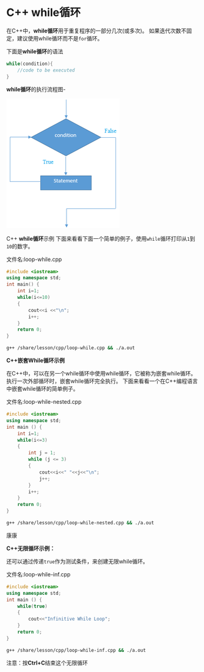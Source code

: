 # C++ while循环

在C++中，**while循环**用于重复程序的一部分几次(或多次)。 如果迭代次数不固定，建议使用while循环而不是`for`循环。

下面是**while循环**的语法

```cpp
while(condition){    
    //code to be executed    
}
```

**while循环**的执行流程图-

![img](./images/loop-while.png)

C++ **while循环**示例
下面来看看下面一个简单的例子，使用`while`循环打印从`1`到`10`的数字。

文件名:loop-while.cpp

```cpp
#include <iostream>  
using namespace std;  
int main() {         
    int i=1;      
    while(i<=10)   
    {      
        cout<<i <<"\n";    
        i++;  
    }
    return 0;
}
```

```bash
g++ /share/lesson/cpp/loop-while.cpp && ./a.out
```

**C++嵌套While循环示例**

在C++中，可以在另一个while循环中使用while循环，它被称为嵌套while循环。执行一次外部循环时，嵌套while循环完全执行。
下面来看看一个在C++编程语言中嵌套while循环的简单例子。

文件名:loop-while-nested.cpp

```cpp
#include <iostream>  
using namespace std;  
int main () {  
    int i=1;      
    while(i<=3)     
    {    
        int j = 1;    
        while (j <= 3)    
        {      
            cout<<i<<" "<<j<<"\n";      
            j++;  
        }     
        i++;  
    }
    return 0;
}
```

```bash
g++ /share/lesson/cpp/loop-while-nested.cpp && ./a.out
```

康康

**C++无限循环示例：**

还可以通过传递`true`作为测试条件，来创建无限while循环。

文件名:loop-while-inf.cpp

```cpp
#include <iostream>  
using namespace std;  
int main () {  
    while(true)  
    {    
        cout<<"Infinitive While Loop";    
    }
    return 0;
}
```

```bash
g++ /share/lesson/cpp/loop-while-inf.cpp && ./a.out
```

注意：按**Ctrl+C**结束这个无限循环